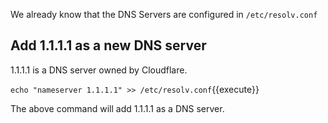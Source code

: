 We already know that the DNS Servers are configured in `/etc/resolv.conf`

## Add 1.1.1.1 as a new DNS server

1.1.1.1 is a DNS server owned by Cloudflare.

`echo "nameserver 1.1.1.1" >> /etc/resolv.conf`{{execute}}

The above command will add 1.1.1.1 as a DNS server. 
